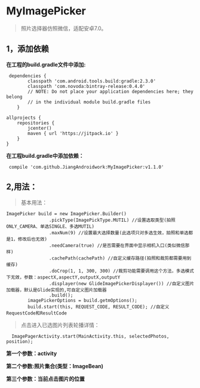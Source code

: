 # MyImagePicker
> 照片选择器仿照微信，适配安卓7.0。
## 1，添加依赖
**在工程的build.gradle文件中添加:**
``` 
 dependencies {
        classpath 'com.android.tools.build:gradle:2.3.0'
        classpath 'com.novoda:bintray-release:0.4.0'
        // NOTE: Do not place your application dependencies here; they belong
        // in the individual module build.gradle files
    }
    
allprojects {
    repositories {
        jcenter()
        maven { url 'https://jitpack.io' }
    }
}
```
**在工程build.gradle中添加依赖：**
```
 compile 'com.github.JiangAndroidwork:MyImagePicker:v1.1.0'
 ```
## 2,用法：
> 基本用法：
```
ImagePicker build = new ImagePicker.Builder()
                .pickType(ImagePickType.MUTIL) //设置选取类型(拍照ONLY_CAMERA、单选SINGLE、多选MUTIL)
                .maxNum(9) //设置最大选择数量(此选项只对多选生效，拍照和单选都是1，修改后也无效)
                .needCamera(true) //是否需要在界面中显示相机入口(类似微信那样)
                .cachePath(cachePath) //自定义缓存路径(拍照和裁剪都需要用到缓存)
                .doCrop(1, 1, 300, 300) //裁剪功能需要调用这个方法，多选模式下无效，参数：aspectX,aspectY,outputX,outputY
                .displayer(new GlideImagePickerDisplayer()) //自定义图片加载器，默认是Glide实现的,可自定义图片加载器
                .build();
        imagePickerOptions = build.getmOptions();
        build.start(this, REQUEST_CODE, RESULT_CODE); //自定义RequestCode和ResultCode
```
> 点击进入已选图片列表轮播详情：
```
  ImagePagerActivity.start(MainActivity.this, selectedPhotos, position);
```
**第一个参数：activity** 

**第二个参数:照片集合(类型：ImageBean)**

**第三个参数：当前点击图片的位置**

